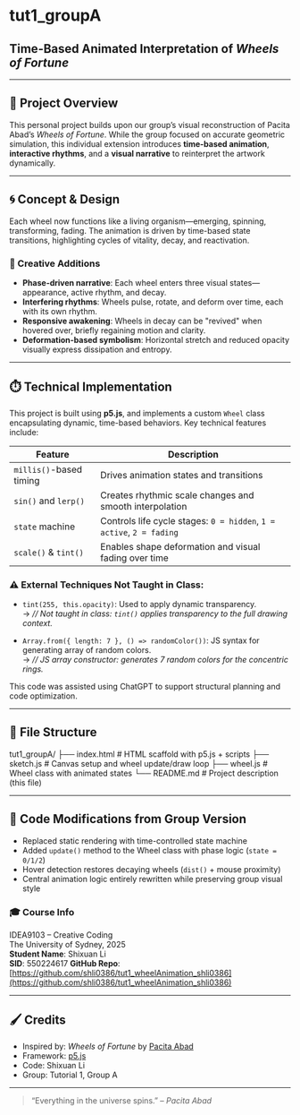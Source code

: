 # tut1_groupA  
## Time-Based Animated Interpretation of *Wheels of Fortune*

---

## 🎨 Project Overview

This personal project builds upon our group’s visual reconstruction of Pacita Abad’s *Wheels of Fortune*. While the group focused on accurate geometric simulation, this individual extension introduces **time-based animation**, **interactive rhythms**, and a **visual narrative** to reinterpret the artwork dynamically.

---

## 🌀 Concept & Design

Each wheel now functions like a living organism—emerging, spinning, transforming, fading. The animation is driven by time-based state transitions, highlighting cycles of vitality, decay, and reactivation.

### 🧠 Creative Additions
- **Phase-driven narrative**: Each wheel enters three visual states—appearance, active rhythm, and decay.
- **Interfering rhythms**: Wheels pulse, rotate, and deform over time, each with its own rhythm.
- **Responsive awakening**: Wheels in decay can be "revived" when hovered over, briefly regaining motion and clarity.
- **Deformation-based symbolism**: Horizontal stretch and reduced opacity visually express dissipation and entropy.

---

## ⏱️ Technical Implementation

This project is built using **p5.js**, and implements a custom `Wheel` class encapsulating dynamic, time-based behaviors. Key technical features include:

| Feature                | Description |
|------------------------|-------------|
| `millis()`-based timing | Drives animation states and transitions |
| `sin()` and `lerp()`   | Creates rhythmic scale changes and smooth interpolation |
| `state` machine        | Controls life cycle stages: `0 = hidden`, `1 = active`, `2 = fading` |
| `scale()` & `tint()`   | Enables shape deformation and visual fading over time |

### ⚠️ External Techniques Not Taught in Class:
- `tint(255, this.opacity)`: Used to apply dynamic transparency.  
  → *// Not taught in class: `tint()` applies transparency to the full drawing context.*

- `Array.from({ length: 7 }, () => randomColor())`: JS syntax for generating array of random colors.  
  → *// JS array constructor: generates 7 random colors for the concentric rings.*

This code was assisted using ChatGPT to support structural planning and code optimization.

---

## 📁 File Structure

tut1_groupA/
├── index.html        # HTML scaffold with p5.js + scripts
├── sketch.js         # Canvas setup and wheel update/draw loop
├── wheel.js          # Wheel class with animated states
└── README.md         # Project description (this file)

---


## 🔄 Code Modifications from Group Version
- Replaced static rendering with time-controlled state machine
- Added `update()` method to the Wheel class with phase logic (`state = 0/1/2`)
- Hover detection restores decaying wheels (`dist()` + mouse proximity)
- Central animation logic entirely rewritten while preserving group visual style

### 🎓 Course Info

IDEA9103 – Creative Coding  
The University of Sydney, 2025  
**Student Name**: Shixuan Li  
**SID**: 550224617
**GitHub Repo**: [https://github.com/shli0386/tut1_wheelAnimation_shli0386](https://github.com/shli0386/tut1_wheelAnimation_shli0386)

---

## 🖌️ Credits

- Inspired by: *Wheels of Fortune* by [Pacita Abad](https://www.pacitaabad.com/)  
- Framework: [p5.js](https://p5js.org/)  
- Code: Shixuan Li  
- Group: Tutorial 1, Group A

---

> “Everything in the universe spins.” – *Pacita Abad*